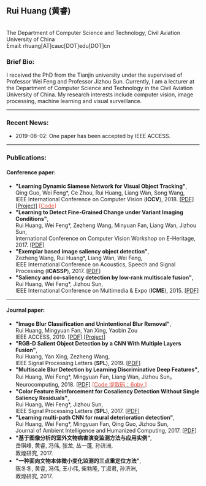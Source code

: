 <html>
<head>
<meta charset="gbk"><!--utf-8-->
<meta http-equiv="X-UA-Compatible" content="chrome=1">

<link rel="stylesheet" href="stylesheets/styles.css">
<link rel="stylesheet" href="stylesheets/pygment_trac.css">
<meta name="viewport" content="width=device-width">
</head>
<body>
<div class="wrapper">


<section>

<h1> Rui Huang (黄睿) </h1>   

<p>
<strong> </strong><br>
The Department of Computer Science and Technology, Civil Aviation University of China<br>
Email: rhuang[AT]cauc[DOT]edu[DOT]cn </p>
<!--
<h4>
	<a href="#biography-page">[<ud>Brief Bio</ud>]</a> -
	<a href="#new-page">[<ud>Recent News</ud>]</a> -
	<a href="#data-page">[<ud>Challenges</ud>]</a> -
	<a href="#Project-page">[<ud>Projects</ud>]</a> -
	<a href="#Paper-pages">[<ud>Publications</ud>]</a> 
</h4>
<hr />
-->

<!-- <p>
<font color="#E74C3C"><strong>Position Opening:</strong></font>  <a href="http://www.inceptioniai.org" target="_blank">Inception Institute of Artificial Intelligence (<strong>IIAI</strong>)</a> is now recruiting <strong>Internship/Scientist/Engineer</strong> in Computer Vision, Deep Learning and Medical Image Analysis. 
Welcome to send me your detailed resume!
<br>

</p>
<hr /> -->

<h3>
<a id="biography-page" class="anchor" href="#biography-page" aria-hidden="true"><span class="octicon octicon-link"></span></a>Brief Bio: </h3>  

<p>I received the PhD from the Tianjin university under the supervised of Professor Wei Feng and Professor Jizhou Sun. Currently, I am a lecturer at the Department of Computer Science and Technology in the Civil Aviation University of China.   My research interests include computer vision, image processing, machine learning and visual surveillance.</p>



<hr />

<h3>
<a id="new-page" class="anchor" href="#new-page" aria-hidden="true"><span class="octicon octicon-link"></span></a>Recent News:</h3>

<ul>
<li>2019-08-02: One paper has been accepted by IEEE ACCESS.</li>

</ul>

<hr />



<h3>
<a id="Paper-pages" class="anchor" href="#Paper-pages" aria-hidden="true"><span class="octicon octicon-link"></span></a>Publications: </h3>

<h4><ud>Conference paper:</ud></h4>

<ul>


<li>
<strong>"Learning Dynamic Siamese Network for Visual Object Tracking"</strong>, <br> 
Qing Guo, Wei Feng*, Ce Zhou, <ud>Rui Huang</ud>, Liang Wan, Song Wang,  <br>
IEEE International Conference on Computer Vision (<strong>ICCV</strong>), 2018. 
<a href="http://openaccess.thecvf.com/content_ICCV_2017/papers/Guo_Learning_Dynamic_Siamese_ICCV_2017_paper.pdf" target="_blank">[PDF]</a> 
<a href="https://github.com/tsingqguo/DSiam" target="_blank">[Project]</a>
<a href="https://github.com/tsingqguo/DSiam" target="_blank"><font color="#E74C3C">[Code]</font></a>
</li>

<li> 
<strong>"Learning to Detect Fine-Grained Change under Variant Imaging Conditions"</strong>, <br>
Rui Huang, Wei Feng*, Zezheng Wang, Minyuan Fan, Liang Wan, Jizhou Sun, <br>	
International Conference on Computer Vision Workshop on E-Heritage, 2017.  
<a href="http://openaccess.thecvf.com/content_ICCV_2017_workshops/papers/w42/Huang_Learning_to_Detect_ICCV_2017_paper.pdf" target="_blank">[PDF]</a> </li>


<li>
<strong>"Exemplar based image saliency object detection"</strong>, <br> 
Zezheng Wang, <ud>Rui Huang*</ud>, Liang Wan, Wei Feng,  <br>
IEEE International Conference on Acoustics, Speech and Signal Processing (<strong>ICASSP</strong>), 2017. 
<a href="https://www.researchgate.net/publication/312146344_Exemplar_based_Image_Salient_Object_Detection" target="_blank">[PDF]</a> 
</li>

<li> 
<strong>"Saliency and co-saliency detection by low-rank multiscale fusion"</strong>, <br>
Rui Huang, Wei Feng*, Jizhou Sun,<br>	
IEEE International Conference on Multimedia & Expo (<strong>ICME</strong>), 2015.  
<a href="https://www.researchgate.net/publication/273766216_Saliency_and_Co-Saliency_Detection_by_Low-Rank_Multiscale_Fusion" target="_blank">[PDF]</a> 
</li>


</ul>


<hr />

<h4><ud>Journal paper:</ud></h4>

<ul>
<li>
<strong>"Image Blur Classification and Unintentional Blur Removal"</strong>, <br> 
Rui Huang, Mingyuan Fan, Yan Xing, Yaobin Zou <br>
IEEE ACCESS, 2019. 
<a href="https://ieeexplore.ieee.org/document/8782107" target="_blank">[PDF]</a> 
<a href="" target="_blank">[Project]</a>
</li>

<li> 
<strong>"RGB-D Salient Object Detection by a CNN With Multiple Layers Fusion"</strong>, <br>
Rui Huang, Yan Xing, Zezheng Wang,<br>	
IEEE Signal Processing Letters (<strong>SPL</strong>), 2019.  
<a href="https://ieeexplore.ieee.org/document/8638984" target="_blank">[PDF]</a> 
</li>

<li> 
<strong>"Multiscale Blur Detection by Learning Discriminative Deep Features"</strong>, <br>
Rui Huang, Wei Feng*, Mingyuan Fan, Liang Wan, Jizhou Sun，<br>	
Neurocomputing, 2018.  
<a href="https://www.sciencedirect.com/science/article/pii/S0925231218300602" target="_blank">[PDF]</a> 
<a href="https://pan.baidu.com/s/1SmpgGOuqJxWLTGd2j4r8OQ" target="_blank"><font color="#E74C3C">[Code 提取码：6qby ]</font></a></li>


<li>
<strong>"Color Feature Reinforcement for Cosaliency Detection Without Single Saliency Residuals"</strong>, <br> 
Rui Huang, Wei Feng*, Jizhou Sun, <br>
IEEE Signal Processing Letters (<strong>SPL</strong>), 2017. 
<a href="https://www.researchgate.net/publication/314437340_Color_Feature_Reinforcement_for_Co-Saliency_Detection_without_Single_Saliency_Residuals" target="_blank">[PDF]</a> 
</li>


<li>
<strong>"Learning multi-path CNN for mural deterioration detection"</strong>, <br> 
Rui Huang, Wei Feng*, Mingyuan Fan, Qing Guo, Jizhou Sun, <br>
Journal of Ambient Intelligence and Humanized Computing, 2017. 
<a href="https://link.springer.com/article/10.1007%2Fs12652-017-0656-4" target="_blank">[PDF]</a> 
</li>

<li>
<strong>"基于图像分析的室外文物病害演变监测方法与应用实例"</strong>, <br> 
岳琪峰, 黄睿, 冯伟, 张龙, 丛一蓬, 孙济洲,   <br>
敦煌研究, 2017. 

</li>


<li>
<strong>"一种面向文物本体微小变化监测的三点重定位方法"</strong>, <br> 
陈冬冬, 黄睿, 冯伟, 王小伟, 柴勃隆, 丁淑君, 孙济洲,   <br>
敦煌研究, 2017. 

</li>


</ul>

</section>

</div>
</body>
</html>
